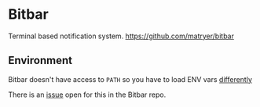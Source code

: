 Bitbar
======

Terminal based notification system. https://github.com/matryer/bitbar

## Environment

Bitbar doesn't have access to `PATH` so you have to load ENV vars [differently](https://stackoverflow.com/questions/25385934/setting-environment-variables-via-launchd-conf-no-longer-works-in-os-x-yosemite)

There is an [issue](https://github.com/matryer/bitbar/issues/88) open for this in the Bitbar repo.
